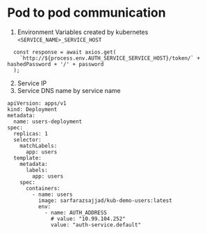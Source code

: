 # Pod to pod communication

1. Environment Variables created by kubernetes `<SERVICE_NAME>_SERVICE_HOST`

```
  const response = await axios.get(
    `http://${process.env.AUTH_SERVICE_SERVICE_HOST}/token/` + hashedPassword + '/' + password
  );
```
2. Service IP
3. Service DNS name by service name

```
apiVersion: apps/v1
kind: Deployment
metadata:
  name: users-deployment
spec:
  replicas: 1
  selector: 
    matchLabels:
      app: users
  template:
    metadata:
      labels:
        app: users
    spec:
      containers:
        - name: users
          image: sarfarazsajjad/kub-demo-users:latest
          env:
            - name: AUTH_ADDRESS
              # value: "10.99.104.252"
              value: "auth-service.default"
```
